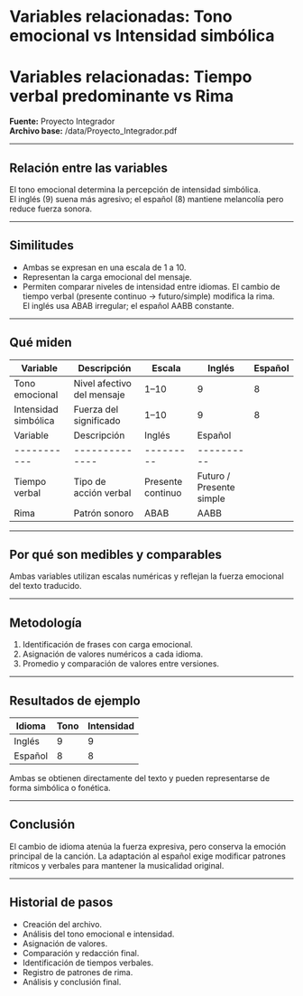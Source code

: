 # Variables relacionadas: Tono emocional vs Intensidad simbólica
# Variables relacionadas: Tiempo verbal predominante vs Rima
**Fuente:** Proyecto Integrador  
**Archivo base:** /data/Proyecto_Integrador.pdf  

---

## Relación entre las variables
El tono emocional determina la percepción de intensidad simbólica.  
El inglés (9) suena más agresivo; el español (8) mantiene melancolía pero reduce fuerza sonora.

---

## Similitudes
- Ambas se expresan en una escala de 1 a 10.  
- Representan la carga emocional del mensaje.  
- Permiten comparar niveles de intensidad entre idiomas.
El cambio de tiempo verbal (presente continuo → futuro/simple) modifica la rima.  
El inglés usa ABAB irregular; el español AABB constante.

---

## Qué miden
| Variable | Descripción | Escala | Inglés | Español |
|-----------|-------------|--------|---------|----------|
| Tono emocional | Nivel afectivo del mensaje | 1–10 | 9 | 8 |
| Intensidad simbólica | Fuerza del significado | 1–10 | 9 | 8 |
| Variable | Descripción | Inglés | Español |
|-----------|--------------|---------|----------|
| Tiempo verbal | Tipo de acción verbal | Presente continuo | Futuro / Presente simple |
| Rima | Patrón sonoro | ABAB | AABB |

---

## Por qué son medibles y comparables
Ambas variables utilizan escalas numéricas y reflejan la fuerza emocional del texto traducido.

---

## Metodología
1. Identificación de frases con carga emocional.  
2. Asignación de valores numéricos a cada idioma.  
3. Promedio y comparación de valores entre versiones.

---

## Resultados de ejemplo
| Idioma | Tono | Intensidad |
|--------|------|-------------|
| Inglés | 9 | 9 |
| Español | 8 | 8 |
Ambas se obtienen directamente del texto y pueden representarse de forma simbólica o fonética.

---

## Conclusión
El cambio de idioma atenúa la fuerza expresiva, pero conserva la emoción principal de la canción.
La adaptación al español exige modificar patrones rítmicos y verbales para mantener la musicalidad original.

---

## Historial de pasos
- Creación del archivo.  
- Análisis del tono emocional e intensidad.  
- Asignación de valores.  
- Comparación y redacción final.
- Identificación de tiempos verbales.  
- Registro de patrones de rima.  
- Análisis y conclusión final.
